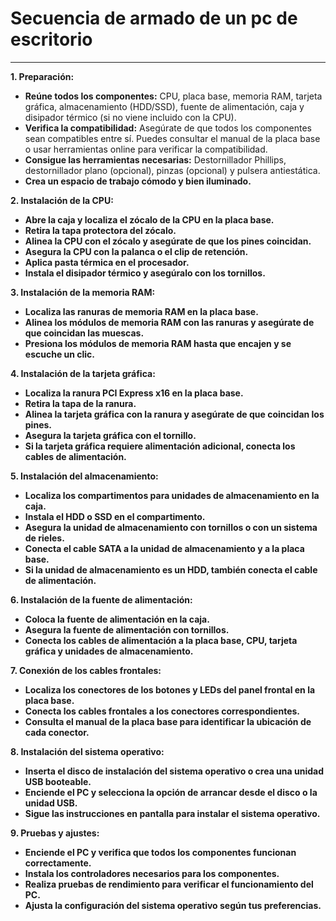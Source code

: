 # Secuencia de armado de un pc de escritorio
---
**1. Preparación:**
- **Reúne todos los componentes:** CPU, placa base, memoria RAM, tarjeta gráfica, almacenamiento (HDD/SSD), fuente de alimentación, caja y disipador térmico (si no viene incluido con la CPU).
- **Verifica la compatibilidad:** Asegúrate de que todos los componentes sean compatibles entre sí. Puedes consultar el manual de la placa base o usar herramientas online para verificar la compatibilidad.
- **Consigue las herramientas necesarias:** Destornillador Phillips, destornillador plano (opcional), pinzas (opcional) y pulsera antiestática.
- **Crea un espacio de trabajo cómodo y bien iluminado.**

**2. Instalación de la CPU:**
- **Abre la caja y localiza el zócalo de la CPU en la placa base.**
- **Retira la tapa protectora del zócalo.**
- **Alinea la CPU con el zócalo y asegúrate de que los pines coincidan.**
- **Asegura la CPU con la palanca o el clip de retención.**
- **Aplica pasta térmica en el procesador.**
- **Instala el disipador térmico y asegúralo con los tornillos.**

**3. Instalación de la memoria RAM:**
- **Localiza las ranuras de memoria RAM en la placa base.**
- **Alinea los módulos de memoria RAM con las ranuras y asegúrate de que coincidan las muescas.**
- **Presiona los módulos de memoria RAM hasta que encajen y se escuche un clic.**

**4. Instalación de la tarjeta gráfica:**
- **Localiza la ranura PCI Express x16 en la placa base.**
- **Retira la tapa de la ranura.**
- **Alinea la tarjeta gráfica con la ranura y asegúrate de que coincidan los pines.**
- **Asegura la tarjeta gráfica con el tornillo.**
- **Si la tarjeta gráfica requiere alimentación adicional, conecta los cables de alimentación.**

**5. Instalación del almacenamiento:**
- **Localiza los compartimentos para unidades de almacenamiento en la caja.**
- **Instala el HDD o SSD en el compartimento.**
- **Asegura la unidad de almacenamiento con tornillos o con un sistema de rieles.**
- **Conecta el cable SATA a la unidad de almacenamiento y a la placa base.**
- **Si la unidad de almacenamiento es un HDD, también conecta el cable de alimentación.**

**6. Instalación de la fuente de alimentación:**
- **Coloca la fuente de alimentación en la caja.**
- **Asegura la fuente de alimentación con tornillos.**
- **Conecta los cables de alimentación a la placa base, CPU, tarjeta gráfica y unidades de almacenamiento.**

**7. Conexión de los cables frontales:**
- **Localiza los conectores de los botones y LEDs del panel frontal en la placa base.**
- **Conecta los cables frontales a los conectores correspondientes.**
- **Consulta el manual de la placa base para identificar la ubicación de cada conector.**

**8. Instalación del sistema operativo:**
- **Inserta el disco de instalación del sistema operativo o crea una unidad USB booteable.**
- **Enciende el PC y selecciona la opción de arrancar desde el disco o la unidad USB.**
- **Sigue las instrucciones en pantalla para instalar el sistema operativo.**

**9. Pruebas y ajustes:**
- **Enciende el PC y verifica que todos los componentes funcionan correctamente.**
- **Instala los controladores necesarios para los componentes.**
- **Realiza pruebas de rendimiento para verificar el funcionamiento del PC.**
- **Ajusta la configuración del sistema operativo según tus preferencias.**
